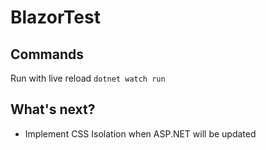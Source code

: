 # BlazorTest

## Commands
Run with live reload
`dotnet watch run`

## What's next?
- Implement CSS Isolation when ASP.NET will be updated